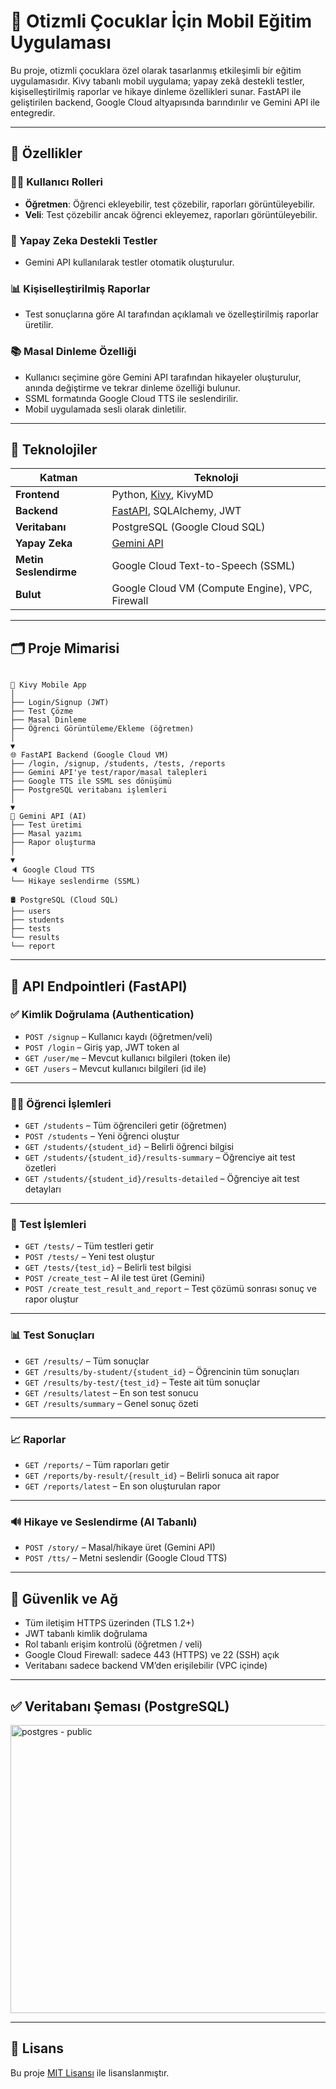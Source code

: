 
# 🌈 Otizmli Çocuklar İçin Mobil Eğitim Uygulaması

Bu proje, otizmli çocuklara özel olarak tasarlanmış etkileşimli bir eğitim uygulamasıdır. Kivy tabanlı mobil uygulama; yapay zekâ destekli testler, kişiselleştirilmiş raporlar ve hikaye dinleme özellikleri sunar. FastAPI ile geliştirilen backend, Google Cloud altyapısında barındırılır ve Gemini API ile entegredir.

---

## 🚀 Özellikler

### 👨‍🏫 Kullanıcı Rolleri
- **Öğretmen**: Öğrenci ekleyebilir, test çözebilir, raporları görüntüleyebilir.
- **Veli**: Test çözebilir ancak öğrenci ekleyemez, raporları görüntüleyebilir.

### 🧠 Yapay Zeka Destekli Testler
- Gemini API kullanılarak testler otomatik oluşturulur.

### 📊 Kişiselleştirilmiş Raporlar
- Test sonuçlarına göre AI tarafından açıklamalı ve özelleştirilmiş raporlar üretilir.

### 📚 Masal Dinleme Özelliği
- Kullanıcı seçimine göre Gemini API tarafından hikayeler oluşturulur, anında değiştirme ve tekrar dinleme özelliği bulunur.
- SSML formatında Google Cloud TTS ile seslendirilir.
- Mobil uygulamada sesli olarak dinletilir.

---

## 🧩 Teknolojiler

| Katman | Teknoloji |
|--------|-----------|
| **Frontend** | Python, [Kivy](https://kivy.org/), KivyMD |
| **Backend** | [FastAPI](https://fastapi.tiangolo.com/), SQLAlchemy, JWT |
| **Veritabanı** | PostgreSQL (Google Cloud SQL) |
| **Yapay Zeka** | [Gemini API](https://deepmind.google/technologies/gemini) |
| **Metin Seslendirme** | Google Cloud Text-to-Speech (SSML) |
| **Bulut** | Google Cloud VM (Compute Engine), VPC, Firewall |

---

## 🗂️ Proje Mimarisi

```

📱 Kivy Mobile App
│
├── Login/Signup (JWT)
├── Test Çözme
├── Masal Dinleme
├── Öğrenci Görüntüleme/Ekleme (öğretmen)
│
▼
🌐 FastAPI Backend (Google Cloud VM)
├── /login, /signup, /students, /tests, /reports
├── Gemini API'ye test/rapor/masal talepleri
├── Google TTS ile SSML ses dönüşümü
├── PostgreSQL veritabanı işlemleri
│
▼
🧠 Gemini API (AI)
├── Test üretimi
├── Masal yazımı
├── Rapor oluşturma
│
▼
🔈 Google Cloud TTS
└── Hikaye seslendirme (SSML)

🛢️ PostgreSQL (Cloud SQL)
├── users
├── students
├── tests
└── results
└── report

````

---

## 📑 API Endpointleri (FastAPI)

### ✅ Kimlik Doğrulama (Authentication)

* `POST /signup` – Kullanıcı kaydı (öğretmen/veli)
* `POST /login` – Giriş yap, JWT token al
* `GET /user/me` – Mevcut kullanıcı bilgileri (token ile)
* `GET /users` – Mevcut kullanıcı bilgileri (id ile)

---

### 👨‍🎓 Öğrenci İşlemleri

* `GET /students` – Tüm öğrencileri getir (öğretmen)
* `POST /students` – Yeni öğrenci oluştur
* `GET /students/{student_id}` – Belirli öğrenci bilgisi
* `GET /students/{student_id}/results-summary` – Öğrenciye ait test özetleri
* `GET /students/{student_id}/results-detailed` – Öğrenciye ait test detayları

---

### 🧪 Test İşlemleri

* `GET /tests/` – Tüm testleri getir
* `POST /tests/` – Yeni test oluştur
* `GET /tests/{test_id}` – Belirli test bilgisi
* `POST /create_test` – AI ile test üret (Gemini)
* `POST /create_test_result_and_report` – Test çözümü sonrası sonuç ve rapor oluştur

---

### 📊 Test Sonuçları

* `GET /results/` – Tüm sonuçlar
* `GET /results/by-student/{student_id}` – Öğrencinin tüm sonuçları
* `GET /results/by-test/{test_id}` – Teste ait tüm sonuçlar
* `GET /results/latest` – En son test sonucu
* `GET /results/summary` – Genel sonuç özeti

---

### 📈 Raporlar

* `GET /reports/` – Tüm raporları getir
* `GET /reports/by-result/{result_id}` – Belirli sonuca ait rapor
* `GET /reports/latest` – En son oluşturulan rapor

---

### 🔊 Hikaye ve Seslendirme (AI Tabanlı)

* `POST /story/` – Masal/hikaye üret (Gemini API)
* `POST /tts/` – Metni seslendir (Google Cloud TTS)

---


## 🔐 Güvenlik ve Ağ

- Tüm iletişim HTTPS üzerinden (TLS 1.2+)
- JWT tabanlı kimlik doğrulama
- Rol tabanlı erişim kontrolü (öğretmen / veli)
- Google Cloud Firewall: sadece 443 (HTTPS) ve 22 (SSH) açık
- Veritabanı sadece backend VM’den erişilebilir (VPC içinde)

---


## ✅ Veritabanı Şeması (PostgreSQL)

<img width="1733" height="461" alt="postgres - public" src="https://github.com/user-attachments/assets/6c80206c-c13f-42e9-a4d7-fb6b68aaa2a1" />

---

## 📄 Lisans

Bu proje [MIT Lisansı](LICENSE) ile lisanslanmıştır.







